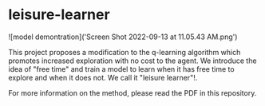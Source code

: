 # leisure-learner

![model demontration]('Screen Shot 2022-09-13 at 11.05.43 AM.png')

This project proposes a modification to the q-learning algorithm which promotes increased exploration with no cost to the agent. We introduce the idea of "free time" and train a model to learn when it has free time to explore and when it does not. We call it "leisure learner"!. 

For more information on the method, please read the PDF in this repository. 

